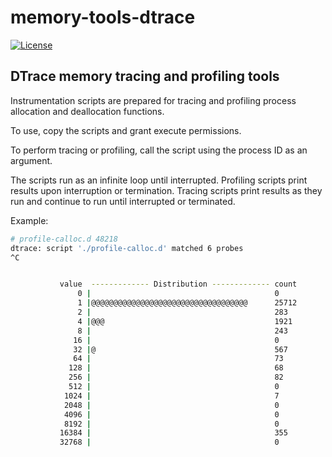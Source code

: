 # memory-tools-dtrace
[![License](https://img.shields.io/badge/License-BSD%203--Clause-blue.svg)](https://github.com/yvoinov/memory-tools-dtrace/blob/master/LICENSE)

## DTrace memory tracing and profiling tools

Instrumentation scripts are prepared for tracing and profiling process allocation and deallocation functions.

To use, copy the scripts and grant execute permissions.

To perform tracing or profiling, call the script using the process ID as an argument.

The scripts run as an infinite loop until interrupted. Profiling scripts print results upon interruption or termination. Tracing scripts print results as they run and continue to run until interrupted or terminated.

Example:
```sh
# profile-calloc.d 48218
dtrace: script './profile-calloc.d' matched 6 probes
^C


           value  ------------- Distribution ------------- count    
               0 |                                         0        
               1 |@@@@@@@@@@@@@@@@@@@@@@@@@@@@@@@@@@@      25712    
               2 |                                         283      
               4 |@@@                                      1921     
               8 |                                         243      
              16 |                                         0        
              32 |@                                        567      
              64 |                                         73       
             128 |                                         68       
             256 |                                         82       
             512 |                                         0        
            1024 |                                         7        
            2048 |                                         0        
            4096 |                                         0        
            8192 |                                         0        
           16384 |                                         355      
           32768 |                                         0        
```
